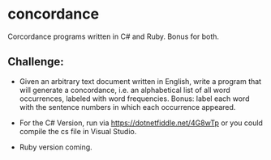 # concordance
Corcordance programs written in C# and Ruby. Bonus for both.

## Challenge:
* Given an arbitrary text document written in English, write a program that will generate a concordance, i.e. an alphabetical list of all word occurrences, labeled with word frequencies. Bonus: label each word with the sentence numbers in which each occurrence appeared.

* For the C# Version, run via https://dotnetfiddle.net/4G8wTp or you could compile the cs file in Visual Studio.
* Ruby version coming.

